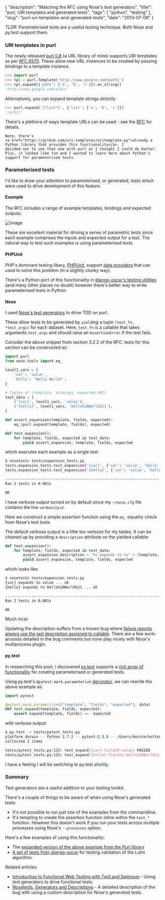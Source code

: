 {
    "description": "Matching the RFC using Nose's test generators",
    "title": "purl, URI templates and generated tests",
    "tags": [
        "python",
        "testing"
    ],
    "slug": "purl-uri-templates-and-generated-tests",
    "date": "2013-07-09"
}

*TLDR*: Parameterised tests are a useful testing technique. Both Nose
and py.test support them.

### URI templates in purl

The newly released [purl 0.8](https://github.com/codeinthehole/purl) (a
URL library of mine) supports URI templates as per [RFC
6570](http://tools.ietf.org/html/rfc6570). These allow new URL instances
to be created by passing bindings to a template instance.

``` python
>>> import purl
>>> tpl = purl.Template('http://www.google.com{path}')
>>> tpl.expand({'path': ['a', 'b', 'c']}).as_string()
'http://www.google.com/a/b/c'
```

Alternatively, you can expand template strings directly:

``` python
>>> purl.expand('{?list*}', {'list': ['a', 'b', 'c']})
'/a/b/c'
```

There's a plethora of ways template URLs can be used - see the
[RFC](http://tools.ietf.org/html/rfc6570) for details.

<div class="admonition warning">

    Note, there's 
    <a href="https://github.com/uri-templates/uritemplate-py">already a Python library that provides this functionality</a>. I
    decided not to use that one with purl as I thought I could do better.
    Plus, it looked like fun and I wanted to learn more about Python's
    support for parameterised tests.

</div>

### Parameterised tests

I'd like to draw your attention to parameterised, or generated, tests
which were used to drive development of this feature.

#### Example

The RFC includes a range of example templates, bindings and expected
outputs:

![image](/images/screenshots/rfc6570.png)

These are excellent material for driving a series of parametric tests
since each example comprises the inputs and expected output for a test.
The natural way to test such examples is using parameterised tests.

#### PHPUnit

PHP's dominant testing libary,
[PHPUnit](http://phpunit.de/manual/current/en/index.html), support [data
providers](http://phpunit.de/manual/current/en/writing-tests-for-phpunit.html#writing-tests-for-phpunit.data-providers)
that can used to solve this problem (in a slightly clunky way).

There's a Python port of this functionality in [django-oscar's testing
utilities](https://github.com/tangentlabs/django-oscar/blob/master/oscar/test/decorators.py#L4-L27)
(and many other places no doubt) however there's better way to write
parameterised tests in Python.

#### Nose

I used [Nose's test
generators](http://nose.readthedocs.org/en/latest/writing_tests.html#test-generators)
to drive TDD on purl.

These allow tests to be generated by `yield`ing a tuple
`(test_fn, *test_args)` for each dataset. Here, `test_fn` is a callable
that takes arguments `test_args` and should raise an `AssertionError` if
the test fails.

Consider the above snippet from section 3.2.2 of the RFC: tests for this
section can be constructed as:

``` python
import purl
from nose.tools import eq_

level1_vars = {
    'var': 'value',
    'hello': 'Hello World!',
}

# Tuples of (template, bindings, expected URI)
test_data = [
    ('{var}', level1_vars, 'value'),
    ('{hello}', level1_vars, 'Hello%20World%21'),
]

def assert_expansion(template, fields, expected):
    eq_(purl.expand(template, fields), expected)

def test_expansion():
    for template, fields, expected in test_data:
        yield assert_expansion, template, fields, expected
```

which executes each example as a single test:

``` bash
$ nosetests tests/expansion_tests.py
tests.expansion_tests.test_expansion('{var}', {'var': 'value', 'hello': 'Hello World!'}, 'value') ... ok
tests.expansion_tests.test_expansion('{hello}', {'var': 'value', 'hello': 'Hello World!'}, 'Hello%20World%21') ... ok

----------------------------------------------------------------------
Ran 2 tests in 0.001s

OK
```

<div class="admonition note">

I have verbose output turned on by default since my `~/nose.cfg` file
contains the line `verbosity=2`.

</div>

Here we construct a simple assertion function using the `eq_` equality
check from Nose's test tools.

The default verbose output is a little too verbose for my tastes. It can
be cleaned up by providing a `description` attribute on the yielded
callable:

``` python
def test_expansion():
    for template, fields, expected in test_data:
        assert_expansion.description = "%s expands to %s" % (template, expected)
        yield assert_expansion, template, fields, expected
```

which looks like:

``` bash
$ nosetests tests/expansion_tests.py
{var} expands to value ... ok
{hello} expands to Hello%20World%21 ... ok

----------------------------------------------------------------------
Ran 2 tests in 0.001s

OK
```

Much nicer.

<div class="admonition warning">

Updating the description suffers from a known bug where [failure reports
always use the last description assigned to
callable](https://code.google.com/p/python-nose/issues/detail?id=244).
There are a few work-arounds detailed in the bug comments but none play
nicely with Nose's multiprocess plugin.

</div>

#### py.test

In researching this post, I discovered
[py.test](http://pytest.org/latest/) supports a [rich array of
functionality](http://pytest.org/latest/example/parametrize.html) for
creating parameterised or generated tests.

Using py.test's `@pytest.mark.parameterize`
[decorator](http://pytest.org/latest/parametrize.html#pytest-mark-parametrize),
we can rewrite the above example as:

``` python
import pytest

@pytest.mark.parametrize(("template", "fields", "expected"), data)
def test_expand(template, fields, expected):
    assert expand(template, fields) ==  expected
```

with verbose output:

``` bash
$ py.test -v tests/pytest_tests.py
platform darwin -- Python 2.7.2 -- pytest-2.3.5 -- /Users/dwinterbottom/.virtualenvs/purl/bin/python
collected 2 items

tests/pytest_tests.py:123: test_expand[{var}-fields0-value] PASSED
tests/pytest_tests.py:123: test_expand[{hello}-fields1-Hello%20World%21] PASSED
```

I have a feeling I will be switching to py.test shortly.

### Summary

Test generators are a useful addition to your testing toolkit.

There's a couple of things to be aware of when using Nose's generated
tests:

-   It's not possible to run just one of the examples from the
    commandline.
-   It's tempting to create the assertion function inline within the
    `test_*` function. However this doesn't work if you run your tests
    across multiple processes using Nose's `--processes` option.

Here's a few examples of using this functionality:

-   The [expanded version of the above example from the Purl
    library](https://github.com/codeinthehole/purl/blob/master/tests/expansion_tests.py)
-   [A set of tests from
    django-oscar](https://github.com/tangentlabs/django-oscar/blob/master/tests/unit/payment/bankcard_tests.py#L26-52)
    for testing validation of the Luhn algorithm.

Related articles:

-   [Introduction to Functional Web Testing with Twill and
    Selenium](http://swordstyle.com/func_test_tutorial/part_one/extra_generative_tests.html) -
    Using test generators to drive functional tests.
-   [Nosetests, Generators and
    Descriptions](http://achinghead.com/nosetests-generators-descriptions.html) -
    A detailed description of the bug with using a custom description
    for Nose's generated tests.

